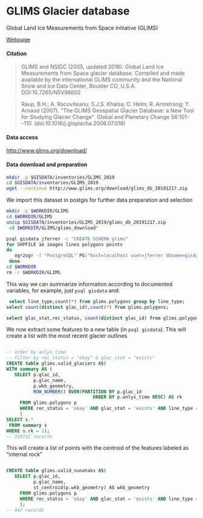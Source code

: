 # GLIMS Glacier database
Global Land Ice Measurements from Space initiative (GLIMS)

[Webpage](http://glims.colorado.edu/glacierdata/)

#### Citation

> GLIMS and NSIDC (2005, updated 2018): Global Land Ice Measurements
from Space glacier database.  Compiled and made available by the
international GLIMS community and the National Snow and Ice Data Center,
Boulder CO, U.S.A.  DOI:10.7265/N5V98602

> Raup, B.H.; A. Racoviteanu; S.J.S. Khalsa; C. Helm; R. Armstrong; Y.
   Arnaud (2007).  "The GLIMS Geospatial Glacier Database: a New Tool for
   Studying Glacier Change".  Global and Planetary Change 56:101--110.
   (doi:10.1016/j.gloplacha.2006.07.018)

#### Data access

http://www.glims.org/download/

#### Data download and preparation

```sh
mkdir -p $GISDATA/inventories/GLIMS_2019
cd $GISDATA/inventories/GLIMS_2019
wget --continue http://www.glims.org/download/glims_db_20191217.zip
```


We import this dataset in postgis for further data preparation and selection

```sh
mkdir -p $WORKDIR/GLIMS
cd $WORKDIR/GLIMS
unzip $GISDATA/inventories/GLIMS_2019/glims_db_20191217.zip
 cd $WORKDIR/GLIMS/glims_download*

psql gisdata jferrer -c "CREATE SCHEMA glims"
for SHPFILE in images lines polygons points
do
   ogr2ogr -f "PostgreSQL" PG:"host=localhost user=jferrer dbname=gisdata" -lco SCHEMA=glims -nlt PROMOTE_TO_MULTI  glims_$SHPFILE.shp glims_$SHPFILE -nln $SHPFILE
 done
cd $WORKDIR
rm -r $WORKDIR/GLIMS

```

This way we can summarize information according to documented variables, for example, just `psql gisdata` and:

```sql
 select line_type,count(*) from glims.polygons group by line_type;
select count(distinct glac_id),count(*) from glims.polygons;

select glac_stat,rec_status, count(distinct glac_id) from glims.polygons group by glac_stat,rec_status;


```

We now extract some features to a new table (in `psql gisdata`). This will create a list with the most recent glacier outlines

```sql

-- order by anlys_time
-- filter by rec_status = "okay" & glac_stat = "exists"
CREATE table glims.valid_glaciers AS(
WITH summary AS (
   SELECT p.glac_id,
          p.glac_name,
          p.wkb_geometry,
          ROW_NUMBER() OVER(PARTITION BY p.glac_id
                                ORDER BY p.anlys_time DESC) AS rk
     FROM glims.polygons p
     WHERE rec_status = 'okay' AND glac_stat = 'exists' AND line_type = 'glac_bound'
     )
SELECT s.*
 FROM summary s
WHERE s.rk = 1);
-- 319732 records
```

This will create a list of points with the centroid of the features labeled as "internal rock"

```sql

CREATE table glims.valid_nunataks AS(
   SELECT p.glac_id,
          p.glac_name,
          st_centroid(p.wkb_geometry) AS wkb_geometry
     FROM glims.polygons p
     WHERE rec_status = 'okay' AND glac_stat = 'exists' AND line_type = 'intrnl_rock'
     );
-- 447 records
```
